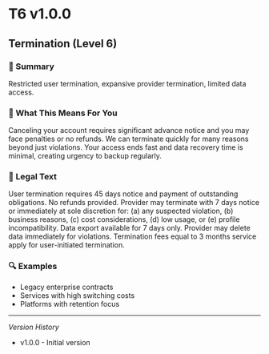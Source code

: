 # T6 v1.0.0

## Termination (Level 6)

### 📌 Summary
Restricted user termination, expansive provider termination, limited data access.

### 👤 What This Means For You
Canceling your account requires significant advance notice and you may face penalties or no refunds. We can terminate quickly for many reasons beyond just violations. Your access ends fast and data recovery time is minimal, creating urgency to backup regularly.

### 📜 Legal Text
User termination requires 45 days notice and payment of outstanding obligations. No refunds provided. Provider may terminate with 7 days notice or immediately at sole discretion for: (a) any suspected violation, (b) business reasons, (c) cost considerations, (d) low usage, or (e) profile incompatibility. Data export available for 7 days only. Provider may delete data immediately for violations. Termination fees equal to 3 months service apply for user-initiated termination.

### 🔍 Examples
- Legacy enterprise contracts
- Services with high switching costs
- Platforms with retention focus

---
*Version History*
- v1.0.0 - Initial version